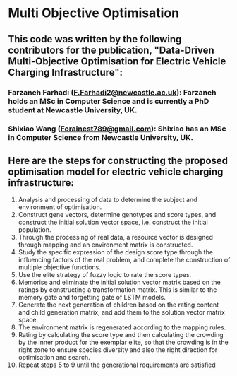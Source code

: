 # Multi Objective Optimisation

## This code was written by the following contributors for the publication, "Data-Driven Multi-Objective Optimisation for Electric Vehicle Charging Infrastructure":

### Farzaneh Farhadi (F.Farhadi2@newcastle.ac.uk): Farzaneh holds an MSc in Computer Science and is currently a PhD student at Newcastle University, UK.

### Shixiao Wang (Forainest789@gmail.com): Shixiao has an MSc in Computer Science from Newcastle University, UK.



## Here are the steps for constructing the proposed optimisation model for electric vehicle charging infrastructure:
1. Analysis and processing of data to determine the subject and environment of optimisation.
2. Construct gene vectors, determine genotypes and score types, and construct the initial solution vector space,
i.e. construct the initial population.
3. Through the processing of real data, a resource vector is designed through mapping and an environment
matrix is constructed.
4. Study the specific expression of the design score type through the influencing factors of the real problem, and
complete the construction of multiple objective functions.
5. Use the elite strategy of fuzzy logic to rate the score types.
6. Memorise and eliminate the initial solution vector matrix based on the ratings by constructing a transformation
matrix. This is similar to the memory gate and forgetting gate of LSTM models.
7. Generate the next generation of children based on the rating content and child generation matrix, and add
them to the solution vector matrix space.
8. The environment matrix is regenerated according to the mapping rules.
9. Rating by calculating the score type and then calculating the crowding by the inner product for the exemplar
elite, so that the crowding is in the right zone to ensure species diversity and also the right direction for
optimisation and search.
10. Repeat steps 5 to 9 until the generational requirements are satisfied
